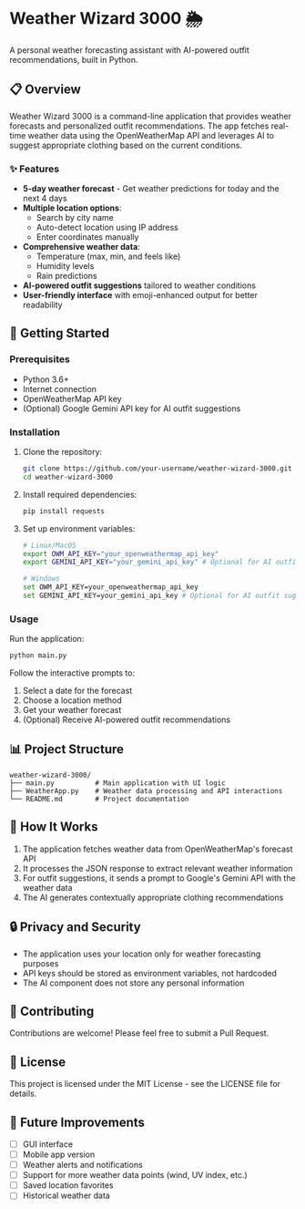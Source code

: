 # Weather Wizard 3000 🌦️

A personal weather forecasting assistant with AI-powered outfit recommendations, built in Python.

## 📋 Overview

Weather Wizard 3000 is a command-line application that provides weather forecasts and personalized outfit recommendations. The app fetches real-time weather data using the OpenWeatherMap API and leverages AI to suggest appropriate clothing based on the current conditions.

### ✨ Features

- **5-day weather forecast** - Get weather predictions for today and the next 4 days
- **Multiple location options**:
  - Search by city name
  - Auto-detect location using IP address
  - Enter coordinates manually
- **Comprehensive weather data**:
  - Temperature (max, min, and feels like)
  - Humidity levels
  - Rain predictions
- **AI-powered outfit suggestions** tailored to weather conditions
- **User-friendly interface** with emoji-enhanced output for better readability

## 🚀 Getting Started

### Prerequisites

- Python 3.6+
- Internet connection
- OpenWeatherMap API key
- (Optional) Google Gemini API key for AI outfit suggestions

### Installation

1. Clone the repository:
   ```bash
   git clone https://github.com/your-username/weather-wizard-3000.git
   cd weather-wizard-3000
   ```

2. Install required dependencies:
   ```bash
   pip install requests
   ```

3. Set up environment variables:
   ```bash
   # Linux/MacOS
   export OWM_API_KEY="your_openweathermap_api_key"
   export GEMINI_API_KEY="your_gemini_api_key" # Optional for AI outfit suggestions

   # Windows
   set OWM_API_KEY=your_openweathermap_api_key
   set GEMINI_API_KEY=your_gemini_api_key # Optional for AI outfit suggestions
   ```

### Usage

Run the application:
```bash
python main.py
```

Follow the interactive prompts to:
1. Select a date for the forecast
2. Choose a location method
3. Get your weather forecast
4. (Optional) Receive AI-powered outfit recommendations

## 📊 Project Structure

```
weather-wizard-3000/
├── main.py          # Main application with UI logic
├── WeatherApp.py    # Weather data processing and API interactions
└── README.md        # Project documentation
```

## 🧮 How It Works

1. The application fetches weather data from OpenWeatherMap's forecast API
2. It processes the JSON response to extract relevant weather information
3. For outfit suggestions, it sends a prompt to Google's Gemini API with the weather data
4. The AI generates contextually appropriate clothing recommendations

## 🔒 Privacy and Security

- The application uses your location only for weather forecasting purposes
- API keys should be stored as environment variables, not hardcoded
- The AI component does not store any personal information

## 🤝 Contributing

Contributions are welcome! Please feel free to submit a Pull Request.

## 📝 License

This project is licensed under the MIT License - see the LICENSE file for details.

## 🔄 Future Improvements

- [ ] GUI interface
- [ ] Mobile app version
- [ ] Weather alerts and notifications
- [ ] Support for more weather data points (wind, UV index, etc.)
- [ ] Saved location favorites
- [ ] Historical weather data
